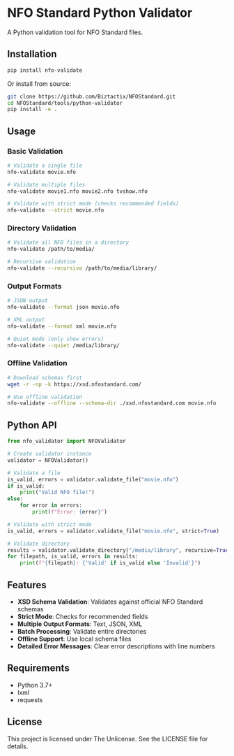 # NFO Standard Python Validator

A Python validation tool for NFO Standard files.

## Installation

```bash
pip install nfo-validate
```

Or install from source:

```bash
git clone https://github.com/Biztactix/NFOStandard.git
cd NFOStandard/tools/python-validator
pip install -e .
```

## Usage

### Basic Validation

```bash
# Validate a single file
nfo-validate movie.nfo

# Validate multiple files
nfo-validate movie1.nfo movie2.nfo tvshow.nfo

# Validate with strict mode (checks recommended fields)
nfo-validate --strict movie.nfo
```

### Directory Validation

```bash
# Validate all NFO files in a directory
nfo-validate /path/to/media/

# Recursive validation
nfo-validate --recursive /path/to/media/library/
```

### Output Formats

```bash
# JSON output
nfo-validate --format json movie.nfo

# XML output
nfo-validate --format xml movie.nfo

# Quiet mode (only show errors)
nfo-validate --quiet /media/library/
```

### Offline Validation

```bash
# Download schemas first
wget -r -np -k https://xsd.nfostandard.com/

# Use offline validation
nfo-validate --offline --schema-dir ./xsd.nfostandard.com movie.nfo
```

## Python API

```python
from nfo_validator import NFOValidator

# Create validator instance
validator = NFOValidator()

# Validate a file
is_valid, errors = validator.validate_file("movie.nfo")
if is_valid:
    print("Valid NFO file!")
else:
    for error in errors:
        print(f"Error: {error}")

# Validate with strict mode
is_valid, errors = validator.validate_file("movie.nfo", strict=True)

# Validate directory
results = validator.validate_directory("/media/library", recursive=True)
for filepath, is_valid, errors in results:
    print(f"{filepath}: {'Valid' if is_valid else 'Invalid'}")
```

## Features

- **XSD Schema Validation**: Validates against official NFO Standard schemas
- **Strict Mode**: Checks for recommended fields
- **Multiple Output Formats**: Text, JSON, XML
- **Batch Processing**: Validate entire directories
- **Offline Support**: Use local schema files
- **Detailed Error Messages**: Clear error descriptions with line numbers

## Requirements

- Python 3.7+
- lxml
- requests

## License

This project is licensed under The Unlicense. See the LICENSE file for details.